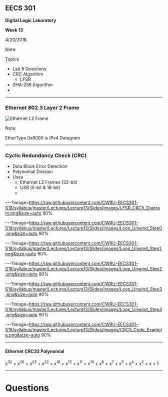 ## EECS 301

**Digital Logic Laboratory**

**Week 13**

4/20/2018

Note:

Topics

* Lab 9 Questions
* CRC Algorithm
	* LFSR
* SHA-256 Algorithm
* 


---

### Ethernet 802.3 Layer 2 Frame

![Ethernet L2 Frame](https://upload.wikimedia.org/wikipedia/commons/thumb/1/13/Ethernet_Type_II_Frame_format.svg/1280px-Ethernet_Type_II_Frame_format.svg.png)

Note:

EtherType 0x8000 is IPv4 Datagram

---

### Cyclic Redundancy Check (CRC)

* Data Block Error Detection
* Polynomial Division
* Uses
	* Ethernet L2 Frames (32-bit)
	* USB (5-bit & 16-bit)
	* 


---?image=https://raw.githubusercontent.com/CWRU-EECS301-S18/syllabus/master/Lectures/Lecture13/Slides/images/LFSR_CRC5_Diagram.png&size=auto 90%


---?image=https://raw.githubusercontent.com/CWRU-EECS301-S18/syllabus/master/Lectures/Lecture13/Slides/images/Loop_Unwind_Step0.png&size=auto 90%
<!-- .slide: data-background-transition="none" -->
---?image=https://raw.githubusercontent.com/CWRU-EECS301-S18/syllabus/master/Lectures/Lecture13/Slides/images/Loop_Unwind_Step1.png&size=auto 90%
<!-- .slide: data-background-transition="none" -->
---?image=https://raw.githubusercontent.com/CWRU-EECS301-S18/syllabus/master/Lectures/Lecture13/Slides/images/Loop_Unwind_Step2.png&size=auto 90%
<!-- .slide: data-background-transition="none" -->
---?image=https://raw.githubusercontent.com/CWRU-EECS301-S18/syllabus/master/Lectures/Lecture13/Slides/images/Loop_Unwind_Step3.png&size=auto 90%
<!-- .slide: data-background-transition="none" -->
---?image=https://raw.githubusercontent.com/CWRU-EECS301-S18/syllabus/master/Lectures/Lecture13/Slides/images/Loop_Unwind_Step4.png&size=auto 90%

---?image=https://raw.githubusercontent.com/CWRU-EECS301-S18/syllabus/master/Lectures/Lecture13/Slides/images/CRC5_Code_Example.png&size=auto 90%

---

#### Ethernet CRC32 Polynomial

x<sup>32</sup> + x<sup>26</sup> + x<sup>23</sup> + x<sup>22</sup> + x<sup>16</sup> + x<sup>12</sup> + x<sup>11</sup> + x<sup>10</sup> + x<sup>8</sup> + x<sup>7</sup> + x<sup>5</sup> + x<sup>4</sup> + x<sup>2</sup> + x + 1

---

# Questions

